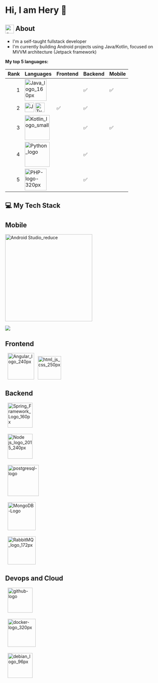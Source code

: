 # Hi, I am Hery 👋
## <img width="28" alt="about-icon" src="https://github.com/vocaltech/vocaltech/assets/97410039/bd87b49b-f782-4197-91f1-9e356dc15bbe" align="top"> About
<ul type="square">
<li>I'm a self-taught fullstack developer</li>
<li>I'm currently building Android projects using Java/Kotlin, focused on MVVM architecture (Jetpack framework)</li>
</ul>

**My top 5 languages:**

| Rank | Languages                 | Frontend                   | Backend                   | Mobile                    |
|-----:|---------------------------| ---------------------------|---------------------------|---------------------------|
|     1| <img width="70" alt="Java_logo_160px" src="https://github.com/vocaltech/vocaltech/assets/97410039/f0510dfc-b58d-4f02-8635-e9127fe175da">                   |  | :white_check_mark: | :white_check_mark:  |
|     2| <img width="30" alt="JavaScript-logo-240px.png" src="https://github.com/vocaltech/vocaltech/assets/97410039/d2832e76-083b-4f37-9d65-15c41b648c6e"> <img width="30" alt="Typescript_logo_2020_100px" src="https://github.com/vocaltech/vocaltech/assets/97410039/41916a1a-7689-418b-9c40-5c87e9095fe9">  | :white_check_mark:  | :white_check_mark:  |   |
|     3| <img width="80" alt="Kotlin_logo_small" src="https://github.com/vocaltech/vocaltech/assets/97410039/b271e7d3-a0a5-45c8-b8a2-0a3b6ab196ad">                 |  | :white_check_mark: | :white_check_mark:  |
|     4| <img width="80" alt="Python_logo" src="https://github.com/vocaltech/vocaltech/assets/97410039/f447b978-5f0e-44ac-ab54-0cbc014218e6">     |  | :white_check_mark: |  |
|     5| <img width="70" alt="PHP-logo-320px" src="https://github.com/vocaltech/vocaltech/assets/97410039/00a57fc9-3ffc-4e1b-9fba-b4d82f42f041">  |  | :white_check_mark: |  |

## 💻 My Tech Stack
<h2>Mobile</h2>
<img width="280" alt="Android Studio_reduce" src="https://github.com/vocaltech/vocaltech/assets/97410039/c9893e8d-d14a-45a2-8782-b0d59df92a39">

[![](https://img.shields.io/badge/github-orange?style=for-the-badge)](https://github.com/vocaltech)

<h2>Frontend</h2>
&nbsp;&nbsp;<img width="85" alt="Angular_logo_240px" src="https://github.com/vocaltech/vocaltech/assets/97410039/d0dbb17a-7da5-4328-a352-19fefd36ff61">
&nbsp;&nbsp;<img width="75" alt="html_js_css_250px" src="https://github.com/vocaltech/vocaltech/assets/97410039/7f5a5e89-3c05-4232-a47f-5e6d004494b3">
<h2>Backend</h2>
&nbsp;&nbsp;<img width="80" alt="Spring_Framework_Logo_160px" src="https://github.com/vocaltech/vocaltech/assets/97410039/e4d67c58-68a1-414d-9d5e-ba3d5f04b639">
<br><br>
&nbsp;&nbsp;<img width="80" alt="Node js_logo_2015_240px" src="https://github.com/vocaltech/vocaltech/assets/97410039/3ce0bf79-3c47-4dd3-a1e6-d9b1649b8afa">
<br><br>
&nbsp;&nbsp;<img width="100" alt="postgresql-logo" src="https://github.com/vocaltech/vocaltech/assets/97410039/54e8d1a5-8172-4fa3-9e3f-a7e704943bbc">
<br><br>
&nbsp;&nbsp;<img width="90" alt="MongoDB-Logo" src="https://github.com/vocaltech/vocaltech/assets/97410039/d71a1bb6-8a2f-4a7e-a7a8-04283a47a575">
<br><br>
&nbsp;&nbsp;<img width="90" alt="RabbitMQ_logo_172px" src="https://github.com/vocaltech/vocaltech/assets/97410039/aa099a58-9a5e-4af6-867f-425d9c2d7a9d">
<h2>Devops and Cloud</h2>
&nbsp;&nbsp;<img width="80" alt="github-logo" src="https://github.com/vocaltech/vocaltech/assets/97410039/527016c7-6383-49e3-bd6a-d0a51efe826d">
<br><br>
&nbsp;&nbsp;<img width="90" alt="docker-logo_320px" src="https://github.com/vocaltech/vocaltech/assets/97410039/c0cdf235-5df4-4bfb-88cb-3fa81dd34dc8">
<br><br>
&nbsp;&nbsp;<img width="80" alt="debian_logo_96px" src="https://github.com/vocaltech/vocaltech/assets/97410039/8424711b-e11b-4165-b308-0fdfdafa1864">

<!--
## 🌐 Stay in touch
**vocaltech/vocaltech** is a ✨ _special_ ✨ repository because its `README.md` (this file) appears on your GitHub profile.

Here are some ideas to get you started:

- 🔭 I’m currently working on ...
- 🌱 I’m currently learning ...
- 👯 I’m looking to collaborate on ...
- 🤔 I’m looking for help with ...
- 💬 Ask me about ...
- 📫 How to reach me: ...
- 😄 Pronouns: ...
- ⚡ Fun fact: ...
-->
